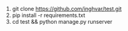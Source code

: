 1) git clone https://github.com/inghvar/test.git
2) pip install -r requirements.txt
3) cd test && python manage.py runserver
